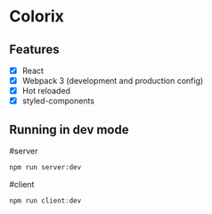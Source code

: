 # Colorix

## Features

- [x] React
- [x] Webpack 3 (development and production config)
- [x] Hot reloaded
- [x] styled-components

## Running in dev mode

#server

```bash
npm run server:dev
```

#client

```javascript
npm run client:dev
```